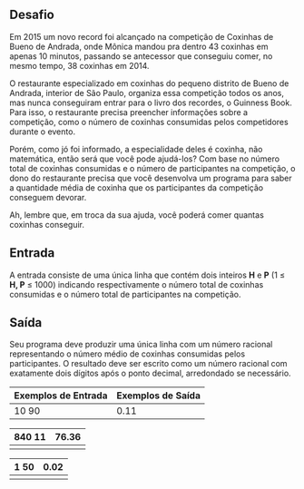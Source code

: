 ## Desafio

Em 2015 um novo record foi alcançado na competição de Coxinhas de  Bueno de Andrada, onde Mônica mandou pra dentro 43 coxinhas em apenas 10 minutos, passando se antecessor que conseguiu comer, no mesmo tempo, 38 coxinhas em 2014.

O restaurante especializado em coxinhas do pequeno distrito de Bueno  de Andrada, interior de São Paulo, organiza essa competição todos os  anos, mas nunca conseguiram entrar para o livro dos recordes, o Guinness Book. Para isso, o restaurante precisa preencher informações sobre a  competição, como o número de coxinhas consumidas pelos competidores  durante o evento. 

Porém, como jó foi informado, a especialidade deles é coxinha, não  matemática, então será que você pode ajudá-los? Com base no número total de coxinhas consumidas e o número de participantes na competição, o  dono do restaurante precisa que você desenvolva um programa para saber a quantidade média de coxinha que os participantes da competição  conseguem devorar.

Ah, lembre que, em troca da sua ajuda, você poderá comer quantas coxinhas conseguir.

## Entrada

A entrada consiste de uma única linha que contém dois inteiros **H** e **P** (1 ≤ **H, P** ≤ 1000) indicando respectivamente o número total de coxinhas consumidas e o número total de participantes na competição.

## Saída

Seu programa deve produzir uma única linha com um número racional  representando o número médio de coxinhas consumidas pelos participantes. O resultado deve ser escrito como um número racional com exatamente  dois dígitos após o ponto decimal, arredondado se necessário.

 

| Exemplos de Entrada | Exemplos de Saída |
| ------------------- | ----------------- |
| 10 90               | 0.11              |

 

| 840 11 | 76.36 |
| ------ | ----- |
|        |       |

 

| 1 50 | 0.02 |
| ---- | ---- |
|      |      |